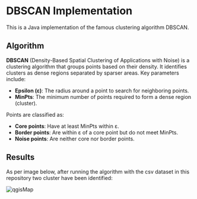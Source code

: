 # DBSCAN Implementation

This is a Java implementation of the famous clustering algorithm DBSCAN.

## Algorithm

**DBSCAN** (Density-Based Spatial Clustering of Applications with Noise) is a clustering algorithm that groups points based on their density. It identifies clusters as dense regions separated by sparser areas. Key parameters include:

- **Epsilon (ε)**: The radius around a point to search for neighboring points.
- **MinPts**: The minimum number of points required to form a dense region (cluster).
  
Points are classified as:

- **Core points**: Have at least MinPts within ε.
- **Border points**: Are within ε of a core point but do not meet MinPts.
- **Noise points**: Are neither core nor border points.

## Results

As per image below, after running the algorithm with the csv dataset in this repository two cluster have been identified:
  
![qgisMap](https://github.com/user-attachments/assets/cdbb62a9-1bb9-4412-9f26-5a0d49ae0a8d)

